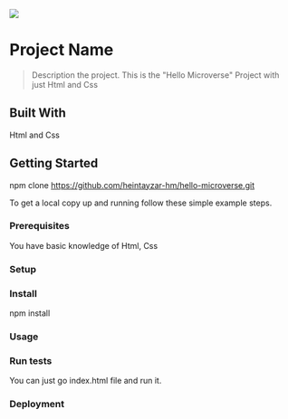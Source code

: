 ![](https://img.shields.io/badge/Microverse-blueviolet)

# Project Name

> Description the project.
This is the "Hello Microverse" Project with just Html and Css

## Built With

Html and Css


## Getting Started

npm clone https://github.com/heintayzar-hm/hello-microverse.git


To get a local copy up and running follow these simple example steps.

### Prerequisites
You have basic knowledge of Html, Css
### Setup

### Install
npm install
### Usage

### Run tests
You can just go index.html file and run it.
### Deployment